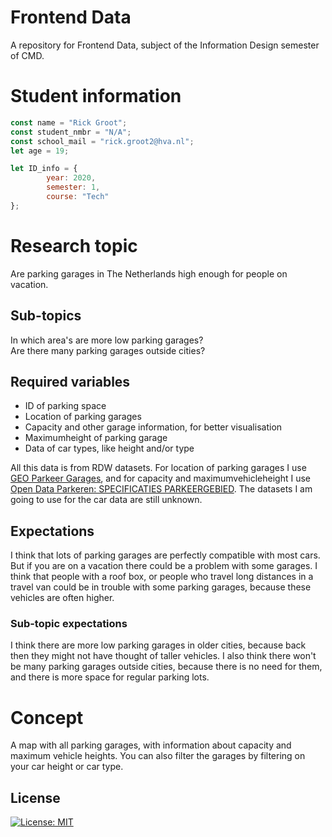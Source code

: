 # Frontend Data
A repository for Frontend Data, subject of the Information Design semester of CMD.

# Student information
```javascript
const name = "Rick Groot";
const student_nmbr = "N/A";
const school_mail = "rick.groot2@hva.nl";
let age = 19;

let ID_info = {
        year: 2020,
        semester: 1,
        course: "Tech"
};
```

# Research topic
Are parking garages in The Netherlands high enough for people on vacation.

## Sub-topics
In which area's are more low parking garages?  
Are there many parking garages outside cities?  

## Required variables
* ID of parking space
* Location of parking garages
* Capacity and other garage information, for better visualisation
* Maximumheight of parking garage
* Data of car types, like height and/or type    

All this data is from RDW datasets. For location of parking garages I use [GEO Parkeer Garages](https://opendata.rdw.nl/Parkeren/GEO-Parkeer-Garages/t5pc-eb34), and for capacity and maximumvehicleheight I use [Open Data Parkeren: SPECIFICATIES PARKEERGEBIED](https://opendata.rdw.nl/Parkeren/Open-Data-Parkeren-SPECIFICATIES-PARKEERGEBIED/b3us-f26s). The datasets I am going to use for the car data are still unknown.

## Expectations
I think that lots of parking garages are perfectly compatible with most cars. But if you are on a vacation there could be a problem with some garages. I think that people with a roof box, or people who travel long distances in a travel van could be in trouble with some parking garages, because these vehicles are often higher.

### Sub-topic expectations
I think there are more low parking garages in older cities, because back then they might not have thought of taller vehicles. I also think there won't be many parking garages outside cities, because there is no need for them, and there is more space for regular parking lots.

# Concept
A map with all parking garages, with information about capacity and maximum vehicle heights. You can also filter the garages by filtering on your car height or car type.

## License
[![License: MIT](https://img.shields.io/badge/License-MIT-yellow.svg)](https://opensource.org/licenses/MIT)